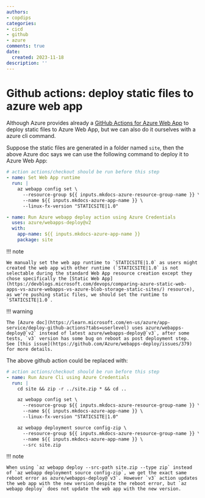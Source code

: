 ```yaml
---
authors:
- copdips
categories:
- cicd
- github
- azure
comments: true
date:
  created: 2023-11-18
description: ''
---
```


# Github actions: deploy static files to azure web app

Although Azure provides already a [GitHub Actions for Azure Web App](https://learn.microsoft.com/en-us/azure/app-service/deploy-github-actions?tabs=userlevel) to deploy static files to Azure Web App, but we can also do it ourselves with a azure cli command.

<!-- more -->

Suppose the static files are generated in a folder named `site`, then the above Azure doc says we can use the following command to deploy it to Azure Web App:

```yaml
# action actions/checkout should be run before this step
- name: Set Web App runtime
  run: |
    az webapp config set \
      --resource-group ${{ inputs.mkdocs-azure-resource-group-name }} \
      --name ${{ inputs.mkdocs-azure-app-name }} \
      --linux-fx-version "STATICSITE|1.0"

- name: Run Azure webapp deploy action using Azure Credentials
  uses: azure/webapps-deploy@v2
  with:
    app-name: ${{ inputs.mkdocs-azure-app-name }}
    package: site
```

!!! note

    We manually set the web app runtime to `STATICSITE|1.0` as users might created the web app with other runtime (`STATICSITE|1.0` is not selectable during the standard Web App resource creation except they chose specifically the [Static Web App](https://devblogs.microsoft.com/devops/comparing-azure-static-web-apps-vs-azure-webapps-vs-azure-blob-storage-static-sites/) resource), as we're pushing static files, we should set the runtime to `STATICSITE|1.0`.

!!! warning

    The [Azure doc](https://learn.microsoft.com/en-us/azure/app-service/deploy-github-actions?tabs=userlevel) uses azure/webapps-deploy@`v2` instead of latest azure/webapps-deploy@`v3`, after some tests, `v3` version has some bug on reboot as post deployment step. See [this issue](https://github.com/Azure/webapps-deploy/issues/379) for more details.

The above github action could be replaced with:

```yaml
# action actions/checkout should be run before this step
- name: Run Azure Cli using Azure Credentials
  run: |
    cd site && zip -r ../site.zip * && cd ..

    az webapp config set \
      --resource-group ${{ inputs.mkdocs-azure-resource-group-name }} \
      --name ${{ inputs.mkdocs-azure-app-name }} \
      --linux-fx-version "STATICSITE|1.0"

    az webapp deployment source config-zip \
      --resource-group ${{ inputs.mkdocs-azure-resource-group-name }} \
      --name ${{ inputs.mkdocs-azure-app-name }} \
      --src site.zip
```

!!! note

    When using `az webapp deploy --src-path site.zip --type zip` instead of `az webapp deployment source config-zip`, we get the exact same reboot error as azure/webapps-deploy@`v3`. However `v3` action updates the web app with the new version despite the reboot error, but `az webapp deploy` does not update the web app with the new version.
